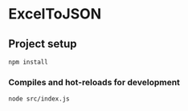 # ExcelToJSON

## Project setup
```
npm install
```

### Compiles and hot-reloads for development
```
node src/index.js
```
